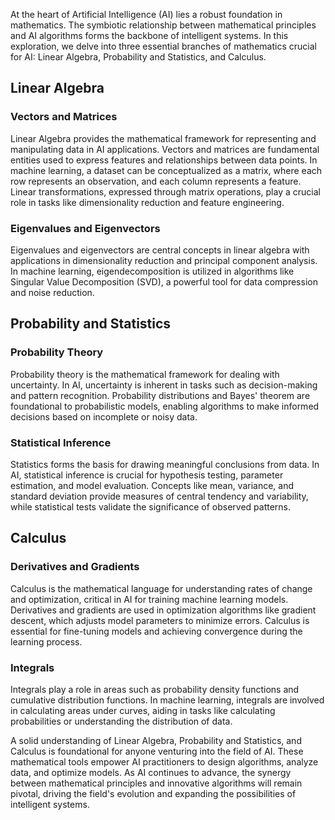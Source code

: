 At the heart of Artificial Intelligence (AI) lies a robust foundation in mathematics. The symbiotic relationship between mathematical principles and AI algorithms forms the backbone of intelligent systems. In this exploration, we delve into three essential branches of mathematics crucial for AI: Linear Algebra, Probability and Statistics, and Calculus.

## Linear Algebra

### Vectors and Matrices

Linear Algebra provides the mathematical framework for representing and manipulating data in AI applications. Vectors and matrices are fundamental entities used to express features and relationships between data points. In machine learning, a dataset can be conceptualized as a matrix, where each row represents an observation, and each column represents a feature. Linear transformations, expressed through matrix operations, play a crucial role in tasks like dimensionality reduction and feature engineering.

### Eigenvalues and Eigenvectors

Eigenvalues and eigenvectors are central concepts in linear algebra with applications in dimensionality reduction and principal component analysis. In machine learning, eigendecomposition is utilized in algorithms like Singular Value Decomposition (SVD), a powerful tool for data compression and noise reduction.

## Probability and Statistics

### Probability Theory

Probability theory is the mathematical framework for dealing with uncertainty. In AI, uncertainty is inherent in tasks such as decision-making and pattern recognition. Probability distributions and Bayes' theorem are foundational to probabilistic models, enabling algorithms to make informed decisions based on incomplete or noisy data.

### Statistical Inference

Statistics forms the basis for drawing meaningful conclusions from data. In AI, statistical inference is crucial for hypothesis testing, parameter estimation, and model evaluation. Concepts like mean, variance, and standard deviation provide measures of central tendency and variability, while statistical tests validate the significance of observed patterns.

## Calculus

### Derivatives and Gradients

Calculus is the mathematical language for understanding rates of change and optimization, critical in AI for training machine learning models. Derivatives and gradients are used in optimization algorithms like gradient descent, which adjusts model parameters to minimize errors. Calculus is essential for fine-tuning models and achieving convergence during the learning process.

### Integrals

Integrals play a role in areas such as probability density functions and cumulative distribution functions. In machine learning, integrals are involved in calculating areas under curves, aiding in tasks like calculating probabilities or understanding the distribution of data.

A solid understanding of Linear Algebra, Probability and Statistics, and Calculus is foundational for anyone venturing into the field of AI. These mathematical tools empower AI practitioners to design algorithms, analyze data, and optimize models. As AI continues to advance, the synergy between mathematical principles and innovative algorithms will remain pivotal, driving the field's evolution and expanding the possibilities of intelligent systems.